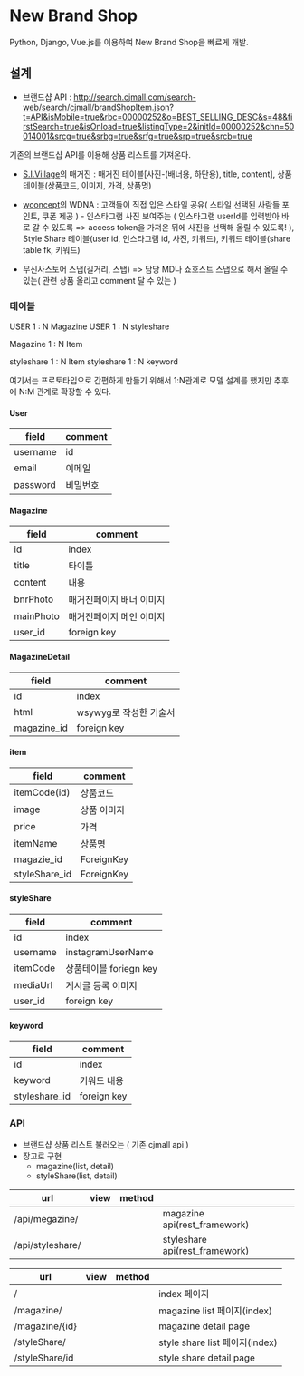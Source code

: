 # New Brand Shop

Python, Django, Vue.js를 이용하여 New Brand Shop을 빠르게 개발.


## 설계

- 브랜드샵 API : http://search.cjmall.com/search-web/search/cjmall/brandShopItem.json?t=API&isMobile=true&rbc=00000252&o=BEST_SELLING_DESC&s=48&firstSearch=true&isOnload=true&listingType=2&initId=00000252&chn=50014001&srcg=true&srbg=true&srfg=true&srp=true&srcb=true

기존의 브랜드샵 API를 이용해 상품 리스트를 가져온다.

- [S.I.Village](http://m.sivillage.com)의 매거진 : 매거진 테이블[사진-(배너용, 하단용), title, content], 상품테이블(상품코드, 이미지, 가격, 상품명)
- [wconcept](http://m.wconcept.co.kr)의 WDNA : 고객들이 직접 입은 스타일 공유( 스타일 선택된 사람들 포인트, 쿠폰 제공 ) - 인스타그램 사진 보여주는 ( 인스타그램 userId를 입력받아 바로 갈 수 있도록 => access token을 가져온 뒤에 사진을 선택해 올릴 수 있도록! ), Style Share 테이블(user id, 인스타그램 id, 사진, 키워드), 키워드 테이블(share table fk, 키워드)

- 무신사스토어 스냅(길거리, 스탭) => 담당 MD나 쇼호스트 스냅으로 해서 올릴 수 있는( 관련 상품 올리고 comment 달 수 있는 )


### 테이블

USER 1 : N Magazine
USER 1 : N styleshare

Magazine 1 : N Item

styleshare 1 : N Item
styleshare 1 : N keyword

여기서는 프로토타입으로 간편하게 만들기 위해서 1:N관계로 모델 설계를 했지만 추후에 N:M 관계로 확장할 수 있다.

#### User

| field | comment |
|----------|----------|
|username | id |
|email | 이메일|
|password | 비밀번호 |


#### Magazine

| field | comment |
|----------|----------|
|id|index|
|title|타이틀|
|content|내용|
|bnrPhoto|매거진페이지 배너 이미지|
|mainPhoto|매거진페이지 메인 이미지|
|user_id|foreign key|

#### MagazineDetail

| field | comment |
|----------|----------|
|id|index|
|html|wsywyg로 작성한 기술서|
|magazine_id|foreign key|

#### item

| field | comment |
|----------|----------|
|itemCode(id)| 상품코드|
|image| 상품 이미지|
|price|가격|
|itemName|상품명|
|magazie_id | ForeignKey|
|styleShare_id | ForeignKey|

#### styleShare

| field | comment |
|----------|----------|
|id|index|
|username| instagramUserName|
|itemCode|상품테이블 foriegn key|
|mediaUrl| 게시글 등록 이미지 |
|user_id|foreign key|


#### keyword

| field | comment |
|----------|----------|
|id|index|
|keyword|키워드 내용|
|styleshare_id|foreign key|

### API

- 브랜드샵 상품 리스트 불러오는 ( 기존 cjmall api )
- 장고로 구현
	- magazine(list, detail)
	- styleShare(list, detail)


| url | view | method | |
|----------|----------|----------|----------|
| /api/megazine/ | | | magazine api(rest_framework)|
| /api/styleshare/ | | | styleshare api(rest_framework)|

| url | view | method | |
|----------|----------|----------|----------|
| / | | | index 페이지 |
| /magazine/|||magazine list 페이지(index)|
| /magazine/{id}|||magazine detail page|
| /styleShare/|||style share list 페이지(index)|
| /styleShare/id|||style share detail page|
